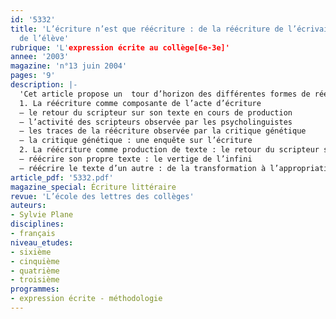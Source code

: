 ```yaml
---
id: '5332'
title: 'L’écriture n’est que réécriture : de la réécriture de l’écrivain à la réécriture
  de l’élève'
rubrique: 'L'expression écrite au collège[6e-3e]'
annee: '2003'
magazine: 'n°13 juin 2004'
pages: '9'
description: |-
  'Cet article propose un  tour d’horizon des différentes formes de réécriture afin d’en voir les applications scolaires.
  1. La réécriture comme composante de l’acte d’écriture
  – le retour du scripteur sur son texte en cours de production
  – l’activité des scripteurs observée par les psycholinguistes
  – les traces de la réécriture observée par la critique génétique
  – la critique génétique : une enquête sur l’écriture
  2. La réécriture comme production de texte : le retour du scripteur sur un texte déjà produit
  – réécrire son propre texte : le vertige de l’infini
  – réécrire le texte d’un autre : de la transformation à l’appropriation'
article_pdf: '5332.pdf'
magazine_special: Écriture littéraire
revue: 'L’école des lettres des collèges'
auteurs:
- Sylvie Plane
disciplines:
- français
niveau_etudes:
- sixième
- cinquième
- quatrième
- troisième
programmes:
- expression écrite - méthodologie
---
```

